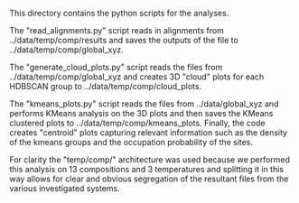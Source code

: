 This directory contains the python scripts for the analyses.

The "read_alignments.py" script reads in alignments from ../data/temp/comp/results and saves the outputs of the file to ../data/temp/comp/global_xyz.

The "generate_cloud_plots.py" script reads the files from ../data/temp/comp/global_xyz and creates 3D "cloud" plots for each HDBSCAN group to ../data/temp/comp/cloud_plots.

The "kmeans_plots.py" script reads the files from ../data/global_xyz and performs KMeans analysis on the 3D plots and then saves the KMeans clustered plots to ../data/temp/comp/kmeans_plots. Finally, the code creates "centroid" plots capturing relevant information such as the density of the kmeans groups and the occupation probability of the sites.

For clarity the "temp/comp/" architecture was used because we performed this analysis on 13 compositions and 3 temperatures and splitting it in this way allows for clear and obvious segregation of the resultant files from the various investigated systems.
